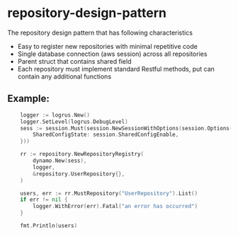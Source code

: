 # repository-design-pattern

The repository design pattern that has following characteristics

* Easy to register new repositories with minimal repetitive code
* Single database connection (aws session) across all repositories
* Parent struct that contains shared field
* Each repository must implement standard Restful methods, put can contain any additional functions

Example:
---------
```go
	logger := logrus.New()
	logger.SetLevel(logrus.DebugLevel)
	sess := session.Must(session.NewSessionWithOptions(session.Options{
		SharedConfigState: session.SharedConfigEnable,
	}))

	rr := repository.NewRepositoryRegistry(
		dynamo.New(sess),
		logger,
		&repository.UserRepository{},
	)

	users, err := rr.MustRepository("UserRepository").List()
	if err != nil {
		logger.WithError(err).Fatal("an error has occurred")
	}

	fmt.Println(users)
```